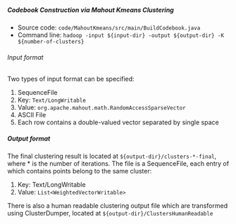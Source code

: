 ##### Codebook Construction via Mahout Kmeans Clustering 
* Source code: `code/MahoutKmeans/src/main/BuildCodebook.java`
* Command line: `hadoop -input ${input-dir} -output ${output-dir} -K ${number-of-clusters}`

###### Input format
Two types of input format can be specified:

1. SequenceFile
 1. Key: `Text/LongWritable`
 2. Value: `org.apache.mahout.math.RandomAccessSparseVector`
2. ASCII File
 1. Each row contains a double-valued vector separated by single space

##### Output format
The final clustering result is located at `${output-dir}/clusters-*-final`, where * is the number of iterations.
The file is a SequenceFile, each entry of which contains points belong to the same cluster:

1. Key: Text/LongWritable
2. Value: `List<WeightedVectorWritable>`

There is also a human readable clustering output file which are transformed using ClusterDumper, located at `${output-dir}/ClustersHumanReadable`
